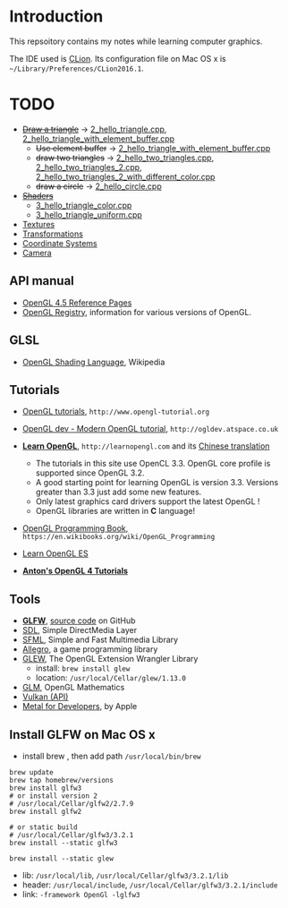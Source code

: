 # Introduction
 This repsoitory contains my notes while learning computer graphics.

 The IDE used is [CLion][1]. Its configuration file on Mac OS x is `~/Library/Preferences/CLion2016.1`.


# TODO
 - ~~[Draw a triangle][19]~~ -> [2_hello_triangle.cpp][21], [2_hello_triangle_with_element_buffer.cpp][25]
   - ~~Use element buffer~~ -> [2_hello_triangle_with_element_buffer.cpp][22]
   - ~~draw two triangles~~ -> [2_hello_two_triangles.cpp][26], [2_hello_two_triangles_2.cpp][27], [2_hello_two_triangles_2_with_different_color.cpp][28]
   - ~~draw a circle~~ -> [2_hello_circle.cpp][24]
 - ~~[Shaders][29]~~
    - [3_hello_triangle_color.cpp][34]
    - [3_hello_triangle_uniform.cpp][35]
 - [Textures][30]
 - [Transformations][31]
 - [Coordinate Systems][32]
 - [Camera][33]



## API manual
 - [OpenGL 4.5 Reference Pages][6]
 - [OpenGL Registry][8], information for various versions of OpenGL.

## GLSL
 - [OpenGL Shading Language][20], Wikipedia

## Tutorials
 - [OpenGL tutorials][2], `http://www.opengl-tutorial.org`
 - [OpenGL dev - Modern OpenGL tutorial][3], `http://ogldev.atspace.co.uk`
 - [**Learn OpenGL**][4], `http://learnopengl.com` and its [Chinese translation][9]
    - The tutorials in this site use OpenCL 3.3. OpenGL core profile is supported since OpenGL 3.2.
    - A good starting point for learning OpenGL is version 3.3. Versions greater than 3.3 just add
    some new features.
    - Only latest graphics card drivers support the latest OpenGL !
    - OpenGL libraries are written in **C** language!

 - [OpenGL Programming Book][5], `https://en.wikibooks.org/wiki/OpenGL_Programming`
 - [Learn OpenGL ES][7]
 - [**Anton's OpenGL 4 Tutorials**][23]


## Tools
 - [**GLFW**][10], [source code][14] on GitHub
 - [SDL][11], Simple DirectMedia Layer
 - [SFML][12], Simple and Fast Multimedia Library
 - [Allegro][13], a game programming library
 - [GLEW][15], The OpenGL Extension Wrangler Library
    - install: `brew install glew`
    - location: `/usr/local/Cellar/glew/1.13.0`
 - [GLM][16], OpenGL Mathematics
 - [Vulkan (API)][17]
 - [Metal for Developers][18], by Apple

## Install GLFW on Mac OS x
 - install brew , then add path `/usr/local/bin/brew`

```
brew update
brew tap homebrew/versions
brew install glfw3
# or install version 2
# /usr/local/Cellar/glfw2/2.7.9
brew install glfw2

# or static build
# /usr/local/Cellar/glfw3/3.2.1
brew install --static glfw3

brew install --static glew
```

 - lib: `/usr/local/lib`, `/usr/local/Cellar/glfw3/3.2.1/lib`
 - header: `/usr/local/include`, `/usr/local/Cellar/glfw3/3.2.1/include`
 - link: `-framework OpenGl -lglfw3`



[35]: https://github.com/csukuangfj/kfj_OpenGL_notes/blob/master/src/3_hello_triangle_uniform.cpp
[34]: https://github.com/csukuangfj/kfj_OpenGL_notes/blob/master/src/3_hello_triangle_color.cpp
[33]: http://learnopengl.com/#!Getting-started/Camera
[32]: http://learnopengl.com/#!Getting-started/Coordinate-Systems
[31]: http://learnopengl.com/#!Getting-started/Transformations
[30]: http://learnopengl.com/#!Getting-started/Textures
[29]: http://learnopengl.com/#!Getting-started/Shaders
[28]: https://github.com/csukuangfj/kfj_OpenGL_notes/blob/master/src/2_hello_two_triangles_2_with_different_color.cpp
[27]: https://github.com/csukuangfj/kfj_OpenGL_notes/blob/master/src/2_hello_two_triangles_2.cpp
[26]: https://github.com/csukuangfj/kfj_OpenGL_notes/blob/master/src/2_hello_two_triangles.cpp
[25]: https://github.com/csukuangfj/kfj_OpenGL_notes/blob/master/src/2_hello_triangle_with_element_buffer.cpp
[24]: https://github.com/csukuangfj/kfj_OpenGL_notes/blob/master/src/2_hello_circle.cpp
[23]: http://antongerdelan.net/opengl/index.html
[22]: https://github.com/csukuangfj/kfj_OpenGL_notes/blob/master/src/2_hello_triangle_with_element_buffer.cpp
[21]: https://github.com/csukuangfj/kfj_OpenGL_notes/blob/master/src/2_hello_triangle.cpp
[20]: https://en.wikipedia.org/wiki/OpenGL_Shading_Language
[19]: http://learnopengl.com/#!Getting-started/Hello-Triangle
[18]: https://developer.apple.com/metal/
[17]: https://en.wikipedia.org/wiki/Vulkan_(API)
[16]: https://github.com/g-truc/glm
[15]: http://glew.sourceforge.net
[14]: https://github.com/glfw/glfw
[13]: http://liballeg.org/index.html
[12]: http://www.sfml-dev.org
[11]: http://www.libsdl.org/index.php
[10]: http://www.glfw.org
[9]: https://learnopengl-cn.github.io
[8]: https://www.opengl.org/registry/
[7]: http://www.learnopengles.com
[6]: https://www.opengl.org/sdk/docs/man/
[5]: https://en.wikibooks.org/wiki/OpenGL_Programming
[4]: http://learnopengl.com
[3]: http://ogldev.atspace.co.uk
[2]: http://www.opengl-tutorial.org
[1]: https://www.jetbrains.com/clion/
